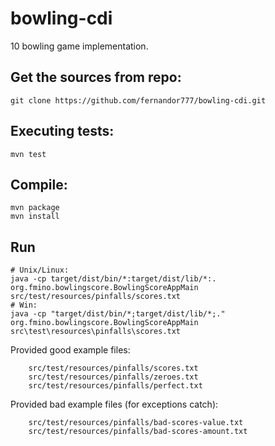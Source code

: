 # bowling-cdi
10 bowling game implementation.

## Get the sources from repo:
```
git clone https://github.com/fernandor777/bowling-cdi.git
```

## Executing tests:
```
mvn test
```

## Compile:
```
mvn package
mvn install
```

## Run
```
# Unix/Linux:
java -cp target/dist/bin/*:target/dist/lib/*:. org.fmino.bowlingscore.BowlingScoreAppMain src/test/resources/pinfalls/scores.txt
# Win:
java -cp "target/dist/bin/*;target/dist/lib/*;." org.fmino.bowlingscore.BowlingScoreAppMain src\test\resources\pinfalls\scores.txt
```

Provided good example files:
```
    src/test/resources/pinfalls/scores.txt
    src/test/resources/pinfalls/zeroes.txt
    src/test/resources/pinfalls/perfect.txt
```
    
Provided bad example files (for exceptions catch):
```
    src/test/resources/pinfalls/bad-scores-value.txt
    src/test/resources/pinfalls/bad-scores-amount.txt
```
